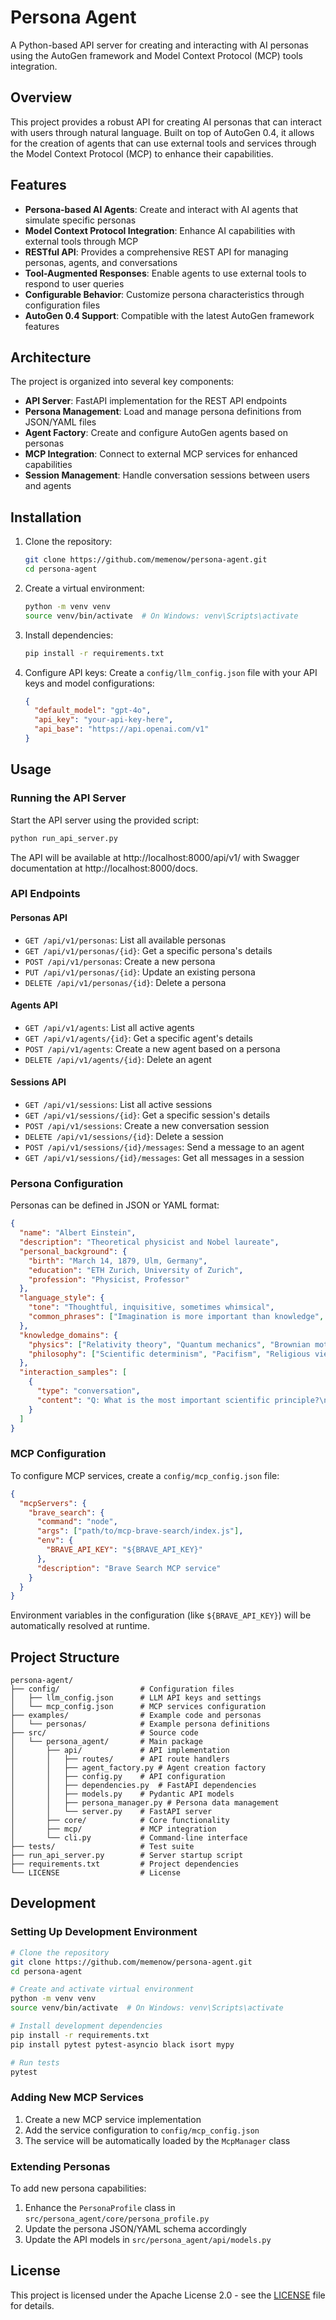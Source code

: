 # Persona Agent

A Python-based API server for creating and interacting with AI personas using the AutoGen framework and Model Context Protocol (MCP) tools integration.

## Overview

This project provides a robust API for creating AI personas that can interact with users through natural language. Built on top of AutoGen 0.4, it allows for the creation of agents that can use external tools and services through the Model Context Protocol (MCP) to enhance their capabilities.

## Features

- **Persona-based AI Agents**: Create and interact with AI agents that simulate specific personas
- **Model Context Protocol Integration**: Enhance AI capabilities with external tools through MCP
- **RESTful API**: Provides a comprehensive REST API for managing personas, agents, and conversations
- **Tool-Augmented Responses**: Enable agents to use external tools to respond to user queries
- **Configurable Behavior**: Customize persona characteristics through configuration files
- **AutoGen 0.4 Support**: Compatible with the latest AutoGen framework features

## Architecture

The project is organized into several key components:

- **API Server**: FastAPI implementation for the REST API endpoints
- **Persona Management**: Load and manage persona definitions from JSON/YAML files
- **Agent Factory**: Create and configure AutoGen agents based on personas
- **MCP Integration**: Connect to external MCP services for enhanced capabilities
- **Session Management**: Handle conversation sessions between users and agents

## Installation

1. Clone the repository:
   ```bash
   git clone https://github.com/memenow/persona-agent.git
   cd persona-agent
   ```

2. Create a virtual environment:
   ```bash
   python -m venv venv
   source venv/bin/activate  # On Windows: venv\Scripts\activate
   ```

3. Install dependencies:
   ```bash
   pip install -r requirements.txt
   ```

4. Configure API keys:
   Create a `config/llm_config.json` file with your API keys and model configurations:
   ```json
   {
     "default_model": "gpt-4o",
     "api_key": "your-api-key-here",
     "api_base": "https://api.openai.com/v1"
   }
   ```

## Usage

### Running the API Server

Start the API server using the provided script:

```bash
python run_api_server.py
```

The API will be available at http://localhost:8000/api/v1/ with Swagger documentation at http://localhost:8000/docs.

### API Endpoints

#### Personas API

- `GET /api/v1/personas`: List all available personas
- `GET /api/v1/personas/{id}`: Get a specific persona's details
- `POST /api/v1/personas`: Create a new persona
- `PUT /api/v1/personas/{id}`: Update an existing persona
- `DELETE /api/v1/personas/{id}`: Delete a persona

#### Agents API

- `GET /api/v1/agents`: List all active agents
- `GET /api/v1/agents/{id}`: Get a specific agent's details
- `POST /api/v1/agents`: Create a new agent based on a persona
- `DELETE /api/v1/agents/{id}`: Delete an agent

#### Sessions API

- `GET /api/v1/sessions`: List all active sessions
- `GET /api/v1/sessions/{id}`: Get a specific session's details
- `POST /api/v1/sessions`: Create a new conversation session
- `DELETE /api/v1/sessions/{id}`: Delete a session
- `POST /api/v1/sessions/{id}/messages`: Send a message to an agent
- `GET /api/v1/sessions/{id}/messages`: Get all messages in a session

### Persona Configuration

Personas can be defined in JSON or YAML format:

```json
{
  "name": "Albert Einstein",
  "description": "Theoretical physicist and Nobel laureate",
  "personal_background": {
    "birth": "March 14, 1879, Ulm, Germany",
    "education": "ETH Zurich, University of Zurich",
    "profession": "Physicist, Professor"
  },
  "language_style": {
    "tone": "Thoughtful, inquisitive, sometimes whimsical",
    "common_phrases": ["Imagination is more important than knowledge", "Everything should be made as simple as possible, but not simpler"]
  },
  "knowledge_domains": {
    "physics": ["Relativity theory", "Quantum mechanics", "Brownian motion"],
    "philosophy": ["Scientific determinism", "Pacifism", "Religious views"]
  },
  "interaction_samples": [
    {
      "type": "conversation",
      "content": "Q: What is the most important scientific principle?\nA: The principle of curiosity - to never stop questioning. That is the source of all knowledge and discovery."
    }
  ]
}
```

### MCP Configuration

To configure MCP services, create a `config/mcp_config.json` file:

```json
{
  "mcpServers": {
    "brave_search": {
      "command": "node",
      "args": ["path/to/mcp-brave-search/index.js"],
      "env": {
        "BRAVE_API_KEY": "${BRAVE_API_KEY}"
      },
      "description": "Brave Search MCP service"
    }
  }
}
```

Environment variables in the configuration (like `${BRAVE_API_KEY}`) will be automatically resolved at runtime.

## Project Structure

```
persona-agent/
├── config/                  # Configuration files
│   ├── llm_config.json      # LLM API keys and settings
│   └── mcp_config.json      # MCP services configuration
├── examples/                # Example code and personas
│   └── personas/            # Example persona definitions
├── src/                     # Source code
│   └── persona_agent/       # Main package
│       ├── api/             # API implementation
│       │   ├── routes/      # API route handlers
│       │   ├── agent_factory.py # Agent creation factory
│       │   ├── config.py    # API configuration
│       │   ├── dependencies.py  # FastAPI dependencies
│       │   ├── models.py    # Pydantic API models
│       │   ├── persona_manager.py # Persona data management
│       │   └── server.py    # FastAPI server
│       ├── core/            # Core functionality
│       ├── mcp/             # MCP integration
│       └── cli.py           # Command-line interface
├── tests/                   # Test suite
├── run_api_server.py        # Server startup script
├── requirements.txt         # Project dependencies
└── LICENSE                  # License
```

## Development

### Setting Up Development Environment

```bash
# Clone the repository
git clone https://github.com/memenow/persona-agent.git
cd persona-agent

# Create and activate virtual environment
python -m venv venv
source venv/bin/activate  # On Windows: venv\Scripts\activate

# Install development dependencies
pip install -r requirements.txt
pip install pytest pytest-asyncio black isort mypy

# Run tests
pytest
```

### Adding New MCP Services

1. Create a new MCP service implementation
2. Add the service configuration to `config/mcp_config.json`
3. The service will be automatically loaded by the `McpManager` class

### Extending Personas

To add new persona capabilities:

1. Enhance the `PersonaProfile` class in `src/persona_agent/core/persona_profile.py`
2. Update the persona JSON/YAML schema accordingly
3. Update the API models in `src/persona_agent/api/models.py`

## License

This project is licensed under the Apache License 2.0 - see the [LICENSE](LICENSE) file for details.